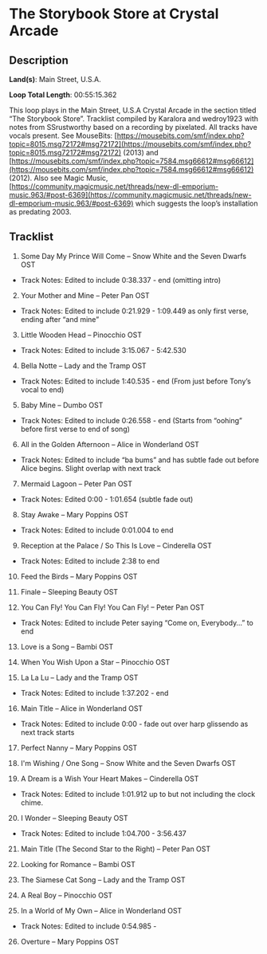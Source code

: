 # The Storybook Store at Crystal Arcade

## Description

**Land(s)**: Main Street, U.S.A.

**Loop Total Length**: 00:55:15.362

This loop plays in the Main Street, U.S.A Crystal Arcade in the section titled “The Storybook Store”. Tracklist compiled by Karalora and wedroy1923 with notes from SSrustworthy based on a recording by pixelated. All tracks have vocals present. See MouseBits: [https://mousebits.com/smf/index.php?topic=8015.msg72172#msg72172](https://mousebits.com/smf/index.php?topic=8015.msg72172#msg72172) (2013) and [https://mousebits.com/smf/index.php?topic=7584.msg66612#msg66612](https://mousebits.com/smf/index.php?topic=7584.msg66612#msg66612) (2012). Also see Magic Music, [https://community.magicmusic.net/threads/new-dl-emporium-music.963/#post-6369](https://community.magicmusic.net/threads/new-dl-emporium-music.963/#post-6369) which suggests the loop’s installation as predating 2003.

## Tracklist

1. Some Day My Prince Will Come – Snow White and the Seven Dwarfs OST
- Track Notes: Edited to include 0:38.337 - end (omitting intro)

2. Your Mother and Mine – Peter Pan OST
- Track Notes: Edited to include 0:21.929 - 1:09.449 as only first verse, ending after “and mine”

3. Little Wooden Head – Pinocchio OST
- Track Notes: Edited to include 3:15.067 - 5:42.530

4. Bella Notte – Lady and the Tramp OST
- Track Notes: Edited to include 1:40.535 - end (From just before Tony’s vocal to end)

5. Baby Mine – Dumbo OST
- Track Notes: Edited to include 0:26.558 - end (Starts from “oohing” before first verse to end of song)

6. All in the Golden Afternoon – Alice in Wonderland OST
- Track Notes: Edited to include “ba bums” and has subtle fade out before Alice begins. Slight overlap with next track

7. Mermaid Lagoon – Peter Pan OST
- Track Notes: Edited 0:00 - 1:01.654 (subtle fade out)

8. Stay Awake – Mary Poppins OST
- Track Notes: Edited to include 0:01.004 to end

9. Reception at the Palace / So This Is Love – Cinderella OST
- Track Notes: Edited to include 2:38 to end

10. Feed the Birds – Mary Poppins OST


11. Finale – Sleeping Beauty OST


12. You Can Fly! You Can Fly! You Can Fly! – Peter Pan OST
- Track Notes: Edited to include Peter saying “Come on, Everybody…” to end

13. Love is a Song – Bambi OST


14. When You Wish Upon a Star – Pinocchio OST


15. La La Lu – Lady and the Tramp OST
- Track Notes: Edited to include 1:37.202 - end

16. Main Title – Alice in Wonderland OST
- Track Notes: Edited to include 0:00 - fade out over harp glissendo as next track starts

17. Perfect Nanny – Mary Poppins OST


18. I'm Wishing / One Song – Snow White and the Seven Dwarfs OST


19. A Dream is a Wish Your Heart Makes – Cinderella OST
- Track Notes: Edited to include 1:01.912 up to but not including the clock chime.

20. I Wonder – Sleeping Beauty OST
- Track Notes: Edited to include 1:04.700 - 3:56.437

21. Main Title (The Second Star to the Right) – Peter Pan OST


22. Looking for Romance – Bambi OST


23. The Siamese Cat Song – Lady and the Tramp OST


24. A Real Boy – Pinocchio OST


25. In a World of My Own – Alice in Wonderland OST
- Track Notes: Edited to include 0:54.985 -

26. Overture – Mary Poppins OST


